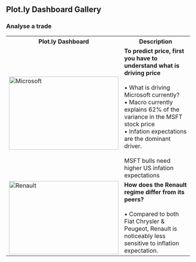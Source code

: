 ## Plot.ly Dashboard Gallery

### Analyse a trade

<div>
  <table align="center">
    <tr>
      <th>Plot.ly Dashboard</th>
      <th>Description</th>
    </tr>
    <tr>
      <td>
        <a href="https://plot.ly/dashboard/quant-insight:757/view?share_key=BOSySS4HIHC3TJsZp3Q0IV">
          <img src="https://github.com/Quant-Insight/API_Starter_Kit/blob/master/Graphic_Examples/img/Microsoft_vs_S5INFT_new.PNG" width="300" height="200" title="Microsoft" alt="Microsoft">
        </a>
      </td>
      <td><b>To predict price, first you have to understand what is driving price </b> </br></br>
         • What is driving Microsoft currently? </br>
         • Macro currently explains 62% of the variance in the MSFT stock price </br>
         • Infation expectations are the dominant driver. </br></br>
         MSFT bulls need higher US infation expectations </br>
       </td>
    </tr>
    <tr>
      <td>
        <a href="https://plot.ly/dashboard/quant-insight:80/view?share_key=3IdhEGUrYpytacUyf6BuAi#/">
          <img src="https://github.com/Quant-Insight/API_Starter_Kit/blob/master/Graphic_Examples/img/Renault_Horizonal_Bars.PNG" width="300" height="200" title="Renault" alt="Renault">
        </a>
      </td>
      <td><b>How does the Renault regime differ from its peers? </b> </br></br>
          • Compared to both Fiat Chrysler & Peugeot, Renault is noticeably less sensitive to inflation expectation.</br>
       </td>
    </tr>
      
  </table>
  </div>
  
